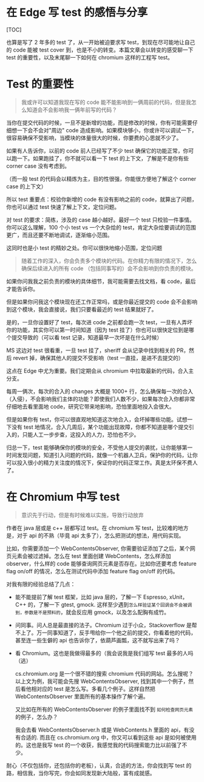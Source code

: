 # 在 Edge 写 test 的感悟与分享

[TOC]



也算是写了 2 年多的 test 了，从一开始被迫要求写 test，到现在尽可能地让自己的 code 能被 test cover 到，也是不小的转变。本篇文章会以转变的感受聊一下 test 的重要性，以及末尾聊一下如何在 chromium 这样的工程写 test。



# Test 的重要性

> 我或许可以知道我现在写的 code 能不能影响到一俩周前的代码，但是我怎么知道会不会影响我一俩年前写的代码？

当你在提交代码的时候，一旦不是新增的功能，而是修改的时候，你有可能需要仔细想一下会不会对"周边" code 造成影响。如果模块够小，你或许可以调试一下，很容易确保不受影响，当模块的体量很大的时候，你要费的心思就不少了。

如果有人告诉你，以前的 code 前人已经写了不少 test 确保它的功能正常，你可以跑一下。如果跑挂了，你不就可以看一下 test 的上下文，了解是不是你有些 corner case 没有考虑到。

（而一般 test 的代码会以精炼为主，目的性很强，你能很方便地了解这个 corner case 的上下文）

所以 test 重要点：校验你新增的 code 有没有影响之前的 code，就算出了问题，你也可以通过 test 快速了解上下文，定位问题。

对 test 的要求：简练，涉及的 case 越小越好。最好一个 test 只校验一件事情。你可以这么理解，100 个小 test vs 一个大杂烩的 test，肯定大杂烩要调试的范围更广，而且还要不断地调试，逐渐缩小范围。

这同时也是小 test 的精妙之处。你可以很快地缩小范围，定位问题



> 随着工作的深入，你会负责多个模块的代码。在你精力有限的情况下，怎么确保后续进入的所有 code （包括同事写的）会不会影响到你负责的模块。

如果你问我我之前负责的模块的具体细节，我可能需要去找文档，看 code，最后才能告诉你。

但是如果你问我这个模块现在还工作正常吗，或是你最近提交的 code 会不会影响到这个模块，我会直接说，我们只要看最近的 test 结果就好了。

是的，一旦你设置好了 test，每次进 code 之前都会跑一次 test，一旦有人弄坏你的功能，其实你可以第一时间知道（因为 test 挂了）你也可以很快定位到是哪个提交导致的（可以看 test 记录，知道最早一次坏是在什么时候）

MS 这边对 test 很看重，一旦 test 挂了，sheriff 会从记录中找到相关的 PR，然后 revert 掉，确保其他人的提交不受影响（test 一直挂，是进不去提交的）

这点在 Edge 中尤为重要。我们定期会从 chromium 中拉取最新的代码，合入主分支。

每周一俩次，每次的合入的 changes 大概是 1000+ 行，怎么确保每一次的合入（入侵），不会影响我们主体的功能？即使我们人数不少，如果每次合入你都非常仔细地去看里面地 code，研究它带来地影响，恐怕里面地投入会很大。

但是如果你有 test，你可以很直观地知道这次地合入，会坏掉哪些功能。试想一下没有 test 地情况，合入几周后，某个功能出现故障，你都不知道是哪个提交引入的，只能人工一步步查，这投入的人力，恐怕也不少。

归总一下，test 能够确保你的模块的安全，不受他人提交的袭扰，让你能够第一时间发现问题，知道引入问题的代码，就像一个机器人卫兵，保护你的代码，让你可以投入很小的精力关注度的情况下，保证你的代码正常工作。真是太环保不费人了。



# 在 Chromium 中写 test

> 意识先于行动，但是有时候难以实施，导致行动放弃

作者在 java 层或是 c++ 层都写过 test。在 chromium 写 test，比较难的地方是，对于 api 的不熟（毕竟 api 太多了），怎么把测试的想法，用代码实现。

比如，你需要添加一个 WebContentsObserver, 你需要验证添加了之后，某个网页元素会被过滤掉。怎么在 test 里面创建 WebContents，怎么样添加 observer，什么样的 code 能够查询网页元素是否存在。比如你还要考虑 feature flag on/off 的情况，怎么在测试代码中添加 feature flag on/off 的代码。

对我有限的经验总结了几点：

* 能不能提前了解 test 框架，比如 java 层的，了解一下 Espresso, xUnit，C++ 的，了解一下 gtest, gmock. 这样至少遇到`怎么样验证某个回调会不会被调到，参数是不是预料的`，就会反应用 gmock，以及怎么配胸有成竹。

* 问同事。问人总是最直接的法子。Chromium 过于小众，Stackoverflow 是帮不上了。万一同事知道了，反手甩给你一个他之前的提交，你看着他的代码，甚至连一些生僻的 api 也告诉你了，依葫芦画瓢，这不就写出来了吗？

* 看 Chromium。这也是我做得最多的（我会说我是我们组写 test 最多的人吗（逃）

  cs.chromium.org 是一个很不错的搜索 chromium 代码的网站。怎么搜呢？以上文为例，我可能会先搜 WebContentsObserver, 找到其中一个例子，然后看他相对应的 test 是怎么写。多看几个例子。这样自然把 WebContentsObserver 里面所有的基本操作了解个遍。

  又比如在所有的 WebContentsObserver 的例子里面找不到 `如何检查网页元素` 的例子，怎么办？

  我会去看 WebContentsObserver.h 或是 WebContents.h 里面的 api，有没有合适的. 而且在 cs.chromium.org 中，你又可以看到这些 api 是如何被使用的。这也是我写 test 的一个收获，我感觉我的代码搜索能力比以前强了不少。

耐心（不仅包括你，还包括你的老板），认真，合适的方法，你会找到写 test 的路，相信我，当你写完，你会如同发现新大陆般，富有成就感。

